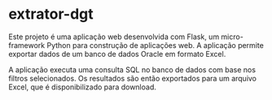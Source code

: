 # extrator-dgt

Este projeto é uma aplicação web desenvolvida com Flask, um micro-framework Python para construção de aplicações web. A aplicação permite exportar dados de um banco de dados Oracle em formato Excel.

A aplicação executa uma consulta SQL no banco de dados com base nos filtros selecionados. Os resultados são então exportados para um arquivo Excel, que é disponibilizado para download.